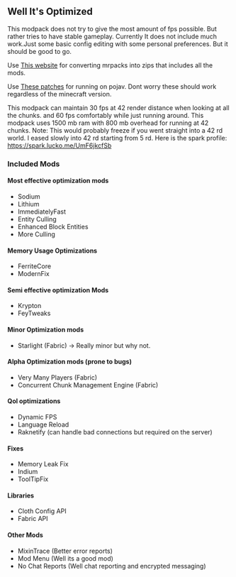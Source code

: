 ## Well It's Optimized

This modpack does not try to give the most amount of fps possible.
But rather tries to have stable gameplay.
Currently It does not include much work.Just some basic config editing with some personal preferences.
But it should be good to go.

Use [This website](https://jamie.codeberg.page/mrpack-to-zip/@master/) for converting mrpacks into zips that includes all the mods.

Use [These patches](https://github.com/Fabulously-Optimized/fabulously-optimized/tree/pojav/PojavLauncher/1.19.4/config) for running on pojav. Dont worry these should work regardless of the minecraft version.

This modpack can maintain 30 fps at 42 render distance when looking at all the chunks.
and 60 fps comfortably while just running around.
This modpack uses 1500 mb ram with 800 mb overhead for running at 42 chunks.
Note: This would probably freeze if you went straight into a 42 rd world. I eased slowly into 42 rd starting from 5 rd.
Here is the spark profile: https://spark.lucko.me/UmF6jkcfSb

### Included Mods

#### Most effective optimization mods
- Sodium
- Lithium
- ImmediatelyFast
- Entity Culling
- Enhanced Block Entities
- More Culling

#### Memory Usage Optimizations
- FerriteCore
- ModernFix

#### Semi effective optimization Mods
- Krypton
- FeyTweaks

#### Minor Optimization mods
- Starlight (Fabric) -> Really minor but why not.

#### Alpha Optimization mods (prone to bugs)
- Very Many Players (Fabric)
- Concurrent Chunk Management Engine (Fabric)

#### Qol optimizations
- Dynamic FPS
- Language Reload
- Raknetify (can handle bad connections but required on the server)

#### Fixes
- Memory Leak Fix
- Indium
- ToolTipFix

#### Libraries
- Cloth Config API
- Fabric API

#### Other Mods
- MixinTrace (Better error reports)
- Mod Menu (Well its a good mod)
- No Chat Reports (Well chat reporting and encrypted messaging)